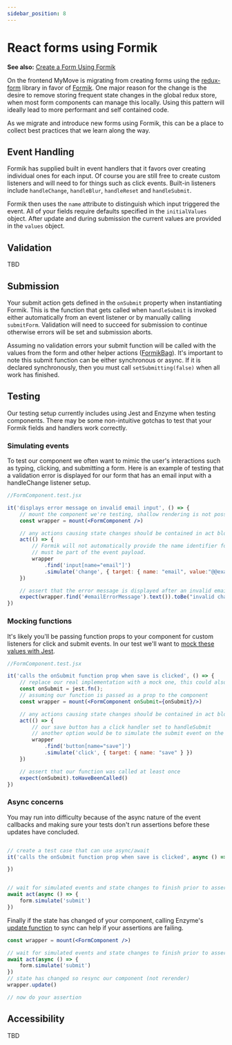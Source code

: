 ```yaml
---
sidebar_position: 8
---
```


# React forms using Formik

**See also:** [Create a Form Using Formik](create-a-form-using-formik.md)

On the frontend MyMove is migrating from creating forms using the [redux-form](https://redux-form.com/) library in favor of [Formik](https://formik.org/). One major reason for the change is the desire to remove storing frequent state changes in the global redux store, when most form components can manage this locally. Using this pattern will ideally lead to more performant and self contained code.

As we migrate and introduce new forms using Formik, this can be a place to collect best practices that we learn along the way.

## Event Handling

Formik has supplied built in event handlers that it favors over creating individual ones for each input. Of course you are still free to create custom listeners and will need to for things such as click events. Built-in listeners include `handleChange`, `handleBlur`, `handleReset` and `handleSubmit`.

Formik then uses the `name` attribute to distinguish which input triggered the event.  All of your fields require defaults specified in the `initialValues` object.  After update and during submission the current values are provided in the `values` object.

## Validation

TBD

## Submission

Your submit action gets defined in the `onSubmit` property when instantiating Formik.  This is the function that gets called when `handleSubmit` is invoked either automatically from an event listener or by manually calling `submitForm`.  Validation will need to succeed for submission to continue otherwise errors will be set and submission aborts.

Assuming no validation errors your submit function will be called with the values from the form and other helper actions ([FormikBag](https://formik.org/docs/api/withFormik#the-formikbag)).  It's important to note this submit function can be either synchronous or async.  If it is declared synchronously, then you must call `setSubmitting(false)` when all work has finished.  

## Testing

Our testing setup currently includes using Jest and Enzyme when testing components.  There may be some non-intuitive gotchas to test that your Formik fields and handlers work correctly.

### Simulating events

To test our component we often want to mimic the user's interactions such as typing, clicking, and submitting a form.  Here is an example of testing that a validation error is displayed for our form that has an email input with a handleChange listener setup.

```jsx
//FormComponent.test.jsx

it('displays error message on invalid email input', () => {
    // mount the component we're testing, shallow rendering is not possible
    const wrapper = mount(<FormComponent />)

    // any actions causing state changes should be contained in act blocks or you may see errors
    act(() => {
        // Formik will not automatically provide the name identifier for your form element it
        // must be part of the event payload.
        wrapper
            .find('input[name="email"]')
            .simulate('change', { target: { name: "email", value:"@@example.com" } })
    })

    // assert that the error message is displayed after an invalid email value is entered
    expect(wrapper.find('#emailErrorMessage').text()).toBe("invalid character '@' in email format")
})
```

### Mocking functions

It's likely you'll be passing function props to your component for custom listeners for click and submit events.  In our test we'll want to [mock these values with Jest](https://jestjs.io/docs/en/mock-functions.html).

```jsx
//FormComponent.test.jsx

it('calls the onSubmit function prop when save is clicked', () => {
    // replace our real implementation with a mock one, this could also have an implementation or return a promise
    const onSubmit = jest.fn();
    // assuming our function is passed as a prop to the component
    const wrapper = mount(<FormComponent onSubmit={onSubmit}/>)

    // any actions causing state changes should be contained in act blocks or you may see errors
    act(() => {
        // our save button has a click handler set to handleSubmit
        // another option would be to simulate the submit event on the form element itself
        wrapper
            .find('button[name="save"]')
            .simulate('click', { target: { name: "save" } })
    })

    // assert that our function was called at least once
    expect(onSubmit).toHaveBeenCalled()
})
```

### Async concerns

You may run into difficulty because of the async nature of the event callbacks and making sure your tests don't run assertions before these updates have concluded.

```jsx

// create a test case that can use async/await 
it('calls the onSubmit function prop when save is clicked', async () => {

})
```

```jsx

// wait for simulated events and state changes to finish prior to assertions
await act(async () => {
    form.simulate('submit')
})
```

Finally if the state has changed of your component, calling Enzyme's [update function](https://enzymejs.github.io/enzyme/docs/api/ReactWrapper/update.html) to sync can help if your assertions are failing.

```jsx
const wrapper = mount(<FormComponent />)

// wait for simulated events and state changes to finish prior to assertions
await act(async () => {
    form.simulate('submit')
})
// state has changed so resync our component (not rerender)
wrapper.update()

// now do your assertion
```

## Accessibility

TBD
